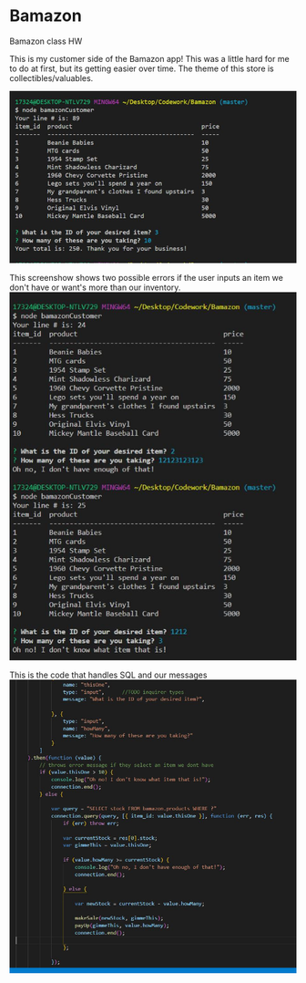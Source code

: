 # Bamazon
Bamazon class HW


This is my customer side of the Bamazon app!
This was a little hard for me to do at first, but its getting easier over time.
The theme of this store is collectibles/valuables.

![Screen shot](pic.JPG)

This screenshow shows two possible errors if the user inputs an item we don't have or want's more than our inventory.
![Screen shot](Capture.JPG)

This is the code that handles SQL and our messages
![Screen shot](prac.JPG)
